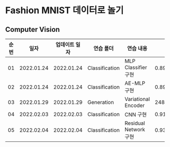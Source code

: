 # Fashion MNIST 데이터로 놀기

## Computer Vision


|순번|일자|업데이트 일자|연습 폴더|연습 내용|비고|
|---|---|---|---|---|---|
|01|2022.01.24|2022.01.24|Classification|MLP Classifier 구현|0.8975|
|02|2022.01.24|2022.01.24|Classification|AE-MLP 구현|0.8928|
|03|2022.01.29|2022.01.29|Generation|Variational Encoder|248.386490625|
|04|2022.02.03|2022.02.03|Classification|CNN 구현|0.9176|
|05|2022.02.04|2022.02.04|Classification|Residual Network 구현|0.9312|
